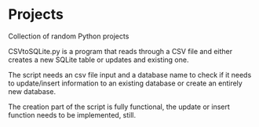 # Projects
Collection of random Python projects

CSVtoSQLite.py is a program that reads through a CSV file and either creates a new SQLite table or updates and existing one.

The script needs an csv file input and a database name to check if it needs to update/insert information to an existing database or create an entirely new database.

The creation part of the script is fully functional, the update or insert function needs to be implemented, still.
